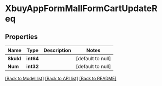 # XbuyAppFormMallFormCartUpdateReq

## Properties
Name | Type | Description | Notes
------------ | ------------- | ------------- | -------------
**SkuId** | **int64** |  | [default to null]
**Num** | **int32** |  | [default to null]

[[Back to Model list]](../README.md#documentation-for-models) [[Back to API list]](../README.md#documentation-for-api-endpoints) [[Back to README]](../README.md)

